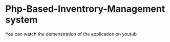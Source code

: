 # Php-Based-Inventrory-Management system
You can watch the demenstration of the application on youtub 

